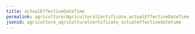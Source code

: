 ```yaml
---
title: actualEffectiveDateTime
permalink: agriculture/AgriculturalCertificate.actualEffectiveDateTime.html
jsonid: agriculture_agriculturalcertificate_actualeffectivedatetime
---
```

